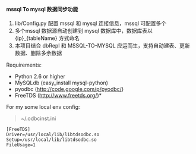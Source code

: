 #### mssql To mysql 数据同步功能

1. lib/Config.py 配置 mssql 和 mysql 连接信息，mssql 可配置多个
2. 多个mssql 数据源自动创建到 mysql 数据库中，数据库表以 {ip}_{tableName} 方式命名
3. 本项目结合 dbRepl 和 MSSQL-TO-MYSQL 应运而生，支持自动建表、更新数据、删除多余数据

Requirements:
- Python 2.6 or higher
- MySQLdb (easy_install mysql-python)
- pyodbc (http://code.google.com/p/pyodbc/)
- FreeTDS (http://www.freetds.org/)*

For my some local env config:

> ~/.odbcinst.ini

    [FreeTDS]
    Driver=/usr/local/lib/libtdsodbc.so
    Setup=/usr/local/lib/libtdsodbc.so
    FileUsage=1
